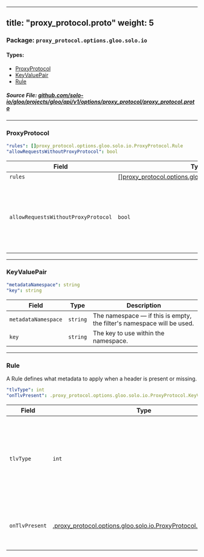 
---
title: "proxy_protocol.proto"
weight: 5
---

<!-- Code generated by solo-kit. DO NOT EDIT. -->


### Package: `proxy_protocol.options.gloo.solo.io` 
#### Types:


- [ProxyProtocol](#proxyprotocol)
- [KeyValuePair](#keyvaluepair)
- [Rule](#rule)
  



##### Source File: [github.com/solo-io/gloo/projects/gloo/api/v1/options/proxy_protocol/proxy_protocol.proto](https://github.com/solo-io/gloo/blob/main/projects/gloo/api/v1/options/proxy_protocol/proxy_protocol.proto)





---
### ProxyProtocol



```yaml
"rules": []proxy_protocol.options.gloo.solo.io.ProxyProtocol.Rule
"allowRequestsWithoutProxyProtocol": bool

```

| Field | Type | Description |
| ----- | ---- | ----------- | 
| `rules` | [[]proxy_protocol.options.gloo.solo.io.ProxyProtocol.Rule](../proxy_protocol.proto.sk/#rule) | The list of rules to apply to requests. |
| `allowRequestsWithoutProxyProtocol` | `bool` | Allow requests through that don't use proxy protocol. Defaults to false. **Attention**: The true setting is only honored in Gloo Gateway Enterprise. This breaks conformance with the specification. Only enable if ALL traffic to the listener comes from a trusted source. For more information on the security implications of this feature, see https://www.haproxy.org/download/2.1/doc/proxy-protocol.txt. |




---
### KeyValuePair



```yaml
"metadataNamespace": string
"key": string

```

| Field | Type | Description |
| ----- | ---- | ----------- | 
| `metadataNamespace` | `string` | The namespace — if this is empty, the filter's namespace will be used. |
| `key` | `string` | The key to use within the namespace. |




---
### Rule

 
A Rule defines what metadata to apply when a header is present or missing.

```yaml
"tlvType": int
"onTlvPresent": .proxy_protocol.options.gloo.solo.io.ProxyProtocol.KeyValuePair

```

| Field | Type | Description |
| ----- | ---- | ----------- | 
| `tlvType` | `int` | The type that triggers the rule - required TLV type is defined as uint8_t in proxy protocol. See [the spec](https://www.haproxy.org/download/2.1/doc/proxy-protocol.txt) for details. |
| `onTlvPresent` | [.proxy_protocol.options.gloo.solo.io.ProxyProtocol.KeyValuePair](../proxy_protocol.proto.sk/#keyvaluepair) | If the TLV type is present, apply this metadata KeyValuePair. |





<!-- Start of HubSpot Embed Code -->
<script type="text/javascript" id="hs-script-loader" async defer src="//js.hs-scripts.com/5130874.js"></script>
<!-- End of HubSpot Embed Code -->
